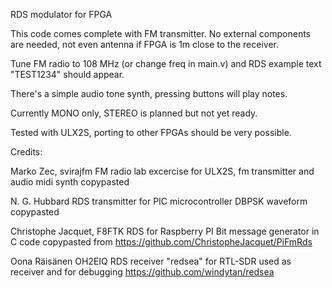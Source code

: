 RDS modulator for FPGA

This code comes complete with FM transmitter.
No external components are needed, not even antenna
if FPGA is 1m close to the receiver.

Tune FM radio to 108 MHz (or change freq in main.v)
and RDS example text "TEST1234" should appear.

There's a simple audio tone synth, pressing
buttons will play notes.

Currently MONO only, STEREO is planned but not yet ready.

Tested with ULX2S, porting to other FPGAs should be
very possible.

Credits:

Marko Zec, svirajfm FM radio lab excercise for ULX2S,
fm transmitter and audio midi synth copypasted

N. G. Hubbard RDS transmitter for PIC microcontroller
DBPSK waveform copypasted

Christophe Jacquet, F8FTK RDS for Raspberry PI
Bit message generator in C code copypasted from
https://github.com/ChristopheJacquet/PiFmRds

Oona Räisänen OH2EIQ
RDS receiver "redsea" for RTL-SDR
used as receiver and for debugging
https://github.com/windytan/redsea
